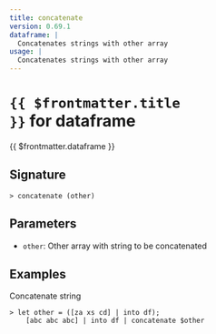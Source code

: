 ```yaml
---
title: concatenate
version: 0.69.1
dataframe: |
  Concatenates strings with other array
usage: |
  Concatenates strings with other array
---
```


# <code>{{ $frontmatter.title }}</code> for dataframe

<div style='white-space: pre-wrap;margin-top: 10px'>{{ $frontmatter.dataframe }}</div>

## Signature

```> concatenate (other)```

## Parameters

 -  `other`: Other array with string to be concatenated

## Examples

Concatenate string
```shell
> let other = ([za xs cd] | into df);
    [abc abc abc] | into df | concatenate $other
```
